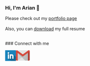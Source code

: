 ### Hi, I'm Arian 👋

Please check out my [portfolio page](https://arian22.github.io/portfolio/)
<br /><br />
Also, you can [download](https://github.com/arian22/portfolio/blob/master/Arian_CV.pdf) my full resume

<br /> 
### Connect with me 

[<img align="left" alt="LinkedIn" width="35" src="https://github.com/arian22/arian22/blob/main/linkedin.png" />]( https://www.linkedin.com/in/arian-mobarghei-10697313b/)
[<img align="left" alt="gmail" width="45" src="https://github.com/arian22/arian22/blob/main/gmail.png" />](mailto:arian.mobarghei@gmail.com)
<br />


<!--
**arian22/arian22** is a ✨ _special_ ✨ repository because its `README.md` (this file) appears on your GitHub profile.

Here are some ideas to get you started:

- 
- 🌱 I’m currently learning ...
- 👯 I’m looking to collaborate on ...
- 🤔 I’m looking for help with ...
- 💬 Ask me about ...
- 📫 How to reach me: ...
- 😄 Pronouns: ...
- ⚡ Fun fact: ...
-->
